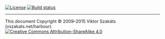 [![License](https://img.shields.io/badge/license-MIT-blue.svg)](LICENSE.txt)
[![Build status](https://ci.appveyor.com/api/projects/status/iwskh3cowdp397h7/branch/master?svg=true)](https://ci.appveyor.com/project/vsz/harbour-deps/branch/master)

---
This document Copyright &copy;&nbsp;2009&ndash;2015 Viktor Szakáts (vszakats.net/harbour)<br />
[![Creative Commons Attribution-ShareAlike 4.0](https://rawgit.com/cc-icons/cc-icons/master/fonts/cc-icons-svg/small.by-sa.svg)](https://creativecommons.org/licenses/by-sa/4.0/)
